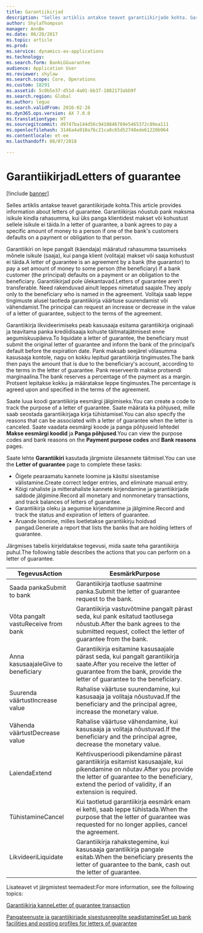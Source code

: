 ```yaml
---
title: Garantiikirjad
description: "Selles artiklis antakse teavet garantiikirjade kohta. Garantiikirjas nõustub pank maksma isikule kindla rahasumma, kui üks panga klientidest makset või kohustust sellele isikule ei täida."
author: ShylaThompson
manager: AnnBe
ms.date: 06/20/2017
ms.topic: article
ms.prod: 
ms.service: dynamics-ax-applications
ms.technology: 
ms.search.form: BankLGGuarantee
audience: Application User
ms.reviewer: shylaw
ms.search.scope: Core, Operations
ms.custom: 18291
ms.assetid: 5c0b5e37-d51d-4a01-bb37-1882173abb9f
ms.search.region: Global
ms.author: leguo
ms.search.validFrom: 2016-02-28
ms.dyn365.ops.version: AX 7.0.0
ms.translationtype: HT
ms.sourcegitcommit: d9747ba144d56c9410846769e5465372c89ea111
ms.openlocfilehash: 3146a4a910a76c21ca8c65d52748ede61220b964
ms.contentlocale: et-ee
ms.lasthandoff: 08/07/2018

---
```


# <a name="letters-of-guarantee"></a><span data-ttu-id="86623-104">Garantiikirjad</span><span class="sxs-lookup"><span data-stu-id="86623-104">Letters of guarantee</span></span>

[!include [banner](../includes/banner.md)]

<span data-ttu-id="86623-105">Selles artiklis antakse teavet garantiikirjade kohta.</span><span class="sxs-lookup"><span data-stu-id="86623-105">This article provides information about letters of guarantee.</span></span> <span data-ttu-id="86623-106">Garantiikirjas nõustub pank maksma isikule kindla rahasumma, kui üks panga klientidest makset või kohustust sellele isikule ei täida.</span><span class="sxs-lookup"><span data-stu-id="86623-106">In a letter of guarantee, a bank agrees to pay a specific amount of money to a person if one of the bank's customers defaults on a payment or obligation to that person.</span></span> 

<span data-ttu-id="86623-107">Garantiikiri on lepe pangalt (käendaja) määratud rahasumma tasumiseks mõnele isikule (saaja), kui panga klient (volitaja) makset või saaja kohustust ei täida.</span><span class="sxs-lookup"><span data-stu-id="86623-107">A letter of guarantee is an agreement by a bank (the guarantor) to pay a set amount of money to some person (the beneficiary) if a bank customer (the principal) defaults on a payment or an obligation to the beneficiary.</span></span> <span data-ttu-id="86623-108">Garantiikirjad pole ülekantavad.</span><span class="sxs-lookup"><span data-stu-id="86623-108">Letters of guarantee aren't transferable.</span></span> <span data-ttu-id="86623-109">Need rakenduvad ainult leppes nimetatud saajale.</span><span class="sxs-lookup"><span data-stu-id="86623-109">They apply only to the beneficiary who is named in the agreement.</span></span> <span data-ttu-id="86623-110">Volitaja saab leppe tingimuste alusel taotleda garantiikirja väärtuse suurendamist või vähendamist.</span><span class="sxs-lookup"><span data-stu-id="86623-110">The principal can request an increase or decrease in the value of a letter of guarantee, subject to the terms of the agreement.</span></span> 

<span data-ttu-id="86623-111">Garantiikirja likvideerimiseks peab kasusaaja esitama garantiikirja originaali ja teavitama panka krediidisaaja kohuste täitmatajätmisest enne aegumiskuupäeva.</span><span class="sxs-lookup"><span data-stu-id="86623-111">To liquidate a letter of guarantee, the beneficiary must submit the original letter of guarantee and inform the bank of the principal’s default before the expiration date.</span></span> <span data-ttu-id="86623-112">Pank maksab seejärel võlasumma kasusaaja kontole, nagu on kokku lepitud garantiikirja tingimustes.</span><span class="sxs-lookup"><span data-stu-id="86623-112">The bank then pays the amount that is due to the beneficiary's account, according to the terms in the letter of guarantee.</span></span> <span data-ttu-id="86623-113">Pank reserveerib makse protsendi marginaalina.</span><span class="sxs-lookup"><span data-stu-id="86623-113">The bank reserves a percentage of the payment as a margin.</span></span> <span data-ttu-id="86623-114">Protsent lepitakse kokku ja määratakse leppe tingimustes.</span><span class="sxs-lookup"><span data-stu-id="86623-114">The percentage is agreed upon and specified in the terms of the agreement.</span></span> 

<span data-ttu-id="86623-115">Saate luua koodi garantiikirja eesmärgi jälgimiseks.</span><span class="sxs-lookup"><span data-stu-id="86623-115">You can create a code to track the purpose of a letter of guarantee.</span></span> <span data-ttu-id="86623-116">Saate määrata ka põhjused, mille saab seostada garantiikirjaga kirja tühistamisel.</span><span class="sxs-lookup"><span data-stu-id="86623-116">You can also specify the reasons that can be associated with a letter of guarantee when the letter is canceled.</span></span> <span data-ttu-id="86623-117">Saate vaadata eesmärgi koode ja panga põhjuseid lehtedel **Makse eesmärgi koodid** ja **Panga põhjused**.</span><span class="sxs-lookup"><span data-stu-id="86623-117">You can view the purpose codes and bank reasons on the **Payment purpose codes** and **Bank reasons** pages.</span></span> 

<span data-ttu-id="86623-118">Saate lehte **Garantiikiri** kasutada järgmiste ülesannete täitmisel.</span><span class="sxs-lookup"><span data-stu-id="86623-118">You can use the **Letter of guarantee** page to complete these tasks:</span></span>

-   <span data-ttu-id="86623-119">Õigete pearaamatu kannete loomine ja käsitsi sisestamise välistamine.</span><span class="sxs-lookup"><span data-stu-id="86623-119">Create correct ledger entries, and eliminate manual entry.</span></span>
-   <span data-ttu-id="86623-120">Kõigi rahaliste ja mitterahaliste kannete kirjendamine ja garantiikirjade saldode jälgimine.</span><span class="sxs-lookup"><span data-stu-id="86623-120">Record all monetary and nonmonetary transactions, and track balances of letters of guarantee.</span></span>
-   <span data-ttu-id="86623-121">Garantiikirja oleku ja aegumise kirjendamine ja jälgimine.</span><span class="sxs-lookup"><span data-stu-id="86623-121">Record and track the status and expiration of letters of guarantee.</span></span>
-   <span data-ttu-id="86623-122">Aruande loomine, milles loetletakse garantiikirju hoidvad pangad.</span><span class="sxs-lookup"><span data-stu-id="86623-122">Generate a report that lists the banks that are holding letters of guarantee.</span></span>

<span data-ttu-id="86623-123">Järgmises tabelis kirjeldatakse tegevusi, mida saate teha garantiikirja puhul.</span><span class="sxs-lookup"><span data-stu-id="86623-123">The following table describes the actions that you can perform on a letter of guarantee.</span></span>

| <span data-ttu-id="86623-124">Tegevus</span><span class="sxs-lookup"><span data-stu-id="86623-124">Action</span></span>              | <span data-ttu-id="86623-125">Eesmärk</span><span class="sxs-lookup"><span data-stu-id="86623-125">Purpose</span></span>                                                                                                                   |
|---------------------|---------------------------------------------------------------------------------------------------------------------------|
| <span data-ttu-id="86623-126">Saada panka</span><span class="sxs-lookup"><span data-stu-id="86623-126">Submit to bank</span></span>      | <span data-ttu-id="86623-127">Garantiikirja taotluse saatmine panka.</span><span class="sxs-lookup"><span data-stu-id="86623-127">Submit the letter of guarantee request to the bank.</span></span>                                                                       |
| <span data-ttu-id="86623-128">Võta pangalt vastu</span><span class="sxs-lookup"><span data-stu-id="86623-128">Receive from bank</span></span>   | <span data-ttu-id="86623-129">Garantiikirja vastuvõtmine pangalt pärast seda, kui pank esitatud taotlusega nõustub.</span><span class="sxs-lookup"><span data-stu-id="86623-129">After the bank agrees to the submitted request, collect the letter of guarantee from the bank.</span></span>                            |
| <span data-ttu-id="86623-130">Anna kasusaajale</span><span class="sxs-lookup"><span data-stu-id="86623-130">Give to beneficiary</span></span> | <span data-ttu-id="86623-131">Garantiikirja esitamine kasusaajale pärast seda, kui pangalt garantiikirja saate.</span><span class="sxs-lookup"><span data-stu-id="86623-131">After you receive the letter of guarantee from the bank, provide the letter of guarantee to the beneficiary.</span></span>              |
| <span data-ttu-id="86623-132">Suurenda väärtust</span><span class="sxs-lookup"><span data-stu-id="86623-132">Increase value</span></span>      | <span data-ttu-id="86623-133">Rahalise väärtuse suurendamine, kui kasusaaja ja volitaja nõustuvad.</span><span class="sxs-lookup"><span data-stu-id="86623-133">If the beneficiary and the principal agree, increase the monetary value.</span></span>                                                  |
| <span data-ttu-id="86623-134">Vähenda väärtust</span><span class="sxs-lookup"><span data-stu-id="86623-134">Decrease value</span></span>      | <span data-ttu-id="86623-135">Rahalise väärtuse vähendamine, kui kasusaaja ja volitaja nõustuvad.</span><span class="sxs-lookup"><span data-stu-id="86623-135">If the beneficiary and the principal agree, decrease the monetary value.</span></span>                                                  |
| <span data-ttu-id="86623-136">Laienda</span><span class="sxs-lookup"><span data-stu-id="86623-136">Extend</span></span>              | <span data-ttu-id="86623-137">Kehtivusperioodi pikendamine pärast garantiikirja esitamist kasusaajale, kui pikendamine on nõutav.</span><span class="sxs-lookup"><span data-stu-id="86623-137">After you provide the letter of guarantee to the beneficiary, extend the period of validity, if an extension is required.</span></span> |
| <span data-ttu-id="86623-138">Tühistamine</span><span class="sxs-lookup"><span data-stu-id="86623-138">Cancel</span></span>              | <span data-ttu-id="86623-139">Kui taotletud garantiikirja eesmärk enam ei kehti, saab leppe tühistada.</span><span class="sxs-lookup"><span data-stu-id="86623-139">When the purpose that the letter of guarantee was requested for no longer applies, cancel the agreement.</span></span>                  |
| <span data-ttu-id="86623-140">Likvideeri</span><span class="sxs-lookup"><span data-stu-id="86623-140">Liquidate</span></span>           | <span data-ttu-id="86623-141">Garantiikirja rahakstegemine, kui kasusaaja garantiikirja pangale esitab.</span><span class="sxs-lookup"><span data-stu-id="86623-141">When the beneficiary presents the letter of guarantee to the bank, cash out the letter of guarantee.</span></span>                      |


<span data-ttu-id="86623-142">Lisateavet vt järgmistest teemadest:</span><span class="sxs-lookup"><span data-stu-id="86623-142">For more information, see the following topics:</span></span>

[<span data-ttu-id="86623-143">Garantiikirja kanne</span><span class="sxs-lookup"><span data-stu-id="86623-143">Letter of guarantee transaction</span></span>](tasks/letter-guarantee-transaction.md)

[<span data-ttu-id="86623-144">Pangateenuste ja garantiikirjade sisestusreeglite seadistamine</span><span class="sxs-lookup"><span data-stu-id="86623-144">Set up bank facilities and posting profiles for letters of guarantee</span></span>](tasks/set-up-bank-facilities-posting-profiles.md)



